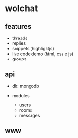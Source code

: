 # wolchat

## features

- threads
- replies
- snippets (highlightjs)
- live code demo (html, css e js)
- groups

## api

- db: mongodb

- modules
  - users
  - rooms
  - messages

## www
